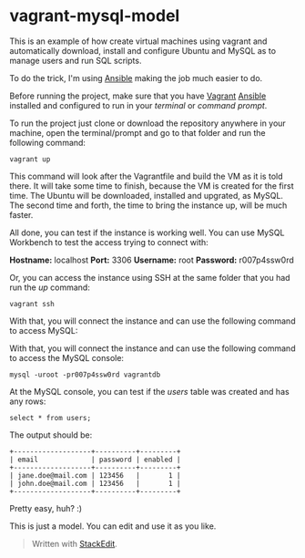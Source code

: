 # vagrant-mysql-model

This is an example of how create virtual machines using vagrant and automatically download, install and configure Ubuntu and MySQL as to manage users and run SQL scripts.

To do the trick, I'm using [Ansible](https://www.ansible.com/) making the job much easier to do. 

Before running the project, make sure that you have [Vagrant](https://www.vagrantup.com/) [Ansible](https://www.ansible.com/) installed and configured to run in your *terminal* or *command prompt*. 

To run the project just clone or download the repository anywhere in your machine, open the terminal/prompt and go to that folder and run the following command:

    vagrant up

This command will look after the Vagrantfile and build the VM as it is told there. It will take some time to finish, because the VM is created for the first time. The Ubuntu will be downloaded, installed and upgrated, as MySQL. The second time and forth, the time to bring the instance up, will be much faster.

All done, you can test if the instance is working well. You can use MySQL Workbench to test the access trying to connect with:

**Hostname:** localhost
**Port:** 3306
**Username:** root
**Password:** r007p4ssw0rd

Or, you can access the instance using SSH at the same folder that you had run the *up* command:

    vagrant ssh

With that, you will connect the instance and can use the following command to access MySQL:

With that, you will connect the instance and can use the following command to access the MySQL console:

    mysql -uroot -pr007p4ssw0rd vagrantdb

At the MySQL console, you can test if the *users* table was created and has any rows:

    select * from users;

The output should be:

    +-------------------+----------+---------+
    | email             | password | enabled |
    +-------------------+----------+---------+
    | jane.doe@mail.com | 123456   |       1 |
    | john.doe@mail.com | 123456   |       1 |
    +-------------------+----------+---------+

Pretty easy, huh? :)

This is just a model. You can edit and use it as you like.

> Written with [StackEdit](https://stackedit.io/).









